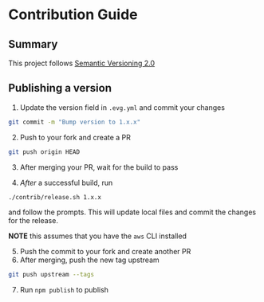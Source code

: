 # Contribution Guide

## Summary

This project follows [Semantic Versioning 2.0](https://semver.org/)

## Publishing a version

1. Update the version field in `.evg.yml` and commit your changes
  ```bash
  git commit -m "Bump version to 1.x.x"
  ```

2. Push to your fork and create a PR
  ```bash
  git push origin HEAD
  ```

3. After merging your PR, wait for the build to pass

4. *After* a successful build, run

  ```bash
  ./contrib/release.sh 1.x.x
  ```

  and follow the prompts. This will update local files and commit the changes for the release.

  **NOTE** this assumes that you have the `aws` CLI installed

5. Push the commit to your fork and create another PR
6. After merging, push the new tag upstream
```bash
git push upstream --tags
```

7. Run `npm publish` to publish
